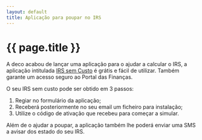 ```yaml
---
layout: default
title: Aplicação para poupar no IRS
---
```


# {{ page.title }}

A deco acabou de lançar uma aplicação para o ajudar a calcular o IRS, a aplicação intitulada [IRS sem Custo](https://www.irssemcusto.pt/) é grátis e fácil de utilizar. Também garante um acesso seguro ao Portal das Finanças.

O seu IRS sem custo pode ser obtido em 3 passos:

1. Regiar no formulário da aplicação;
2. Receberá posteriormente no seu email um ficheiro para instalação;
3. Utilize o código de ativação que recebeu para começar a simular.

Além de o ajudar a poupar, a aplicação também lhe poderá enviar uma SMS a avisar dos estado do seu IRS.